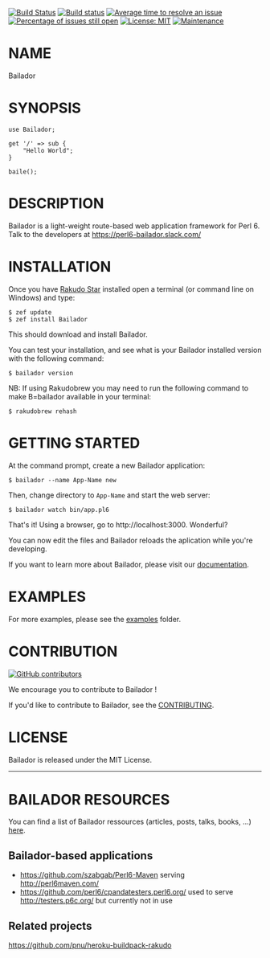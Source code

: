 [![Build Status](https://travis-ci.org/Bailador/Bailador.png)](https://travis-ci.org/Bailador/Bailador)
[![Build status](https://ci.appveyor.com/api/projects/status/github/Bailador/Bailador?svg=true)](https://ci.appveyor.com/project/ufobat/Bailador/branch/dev)
[![Average time to resolve an issue](http://isitmaintained.com/badge/resolution/bailador/Bailador.svg)](http://isitmaintained.com/project/bailador/Bailador "Average time to resolve an issue")
[![Percentage of issues still open](http://isitmaintained.com/badge/open/bailador/Bailador.svg)](http://isitmaintained.com/project/bailador/Bailador "Percentage of issues still open")
[![License: MIT](https://img.shields.io/badge/License-MIT-yellow.svg)](https://opensource.org/licenses/MIT)
[![Maintenance](https://img.shields.io/maintenance/yes/2017.svg)]()

# NAME

Bailador

# SYNOPSIS

```perl6
use Bailador;

get '/' => sub {
    "Hello World";
}

baile();
```

# DESCRIPTION

Bailador is a light-weight route-based web application framework for Perl 6. Talk to the developers at https://perl6-bailador.slack.com/

# INSTALLATION

Once you have [Rakudo Star](http://rakudo.org/) installed open a terminal (or command line on Windows) and type:
```
$ zef update
$ zef install Bailador
```
This should download and install Bailador.

You can test your installation, and see what is your Bailador installed version with the following command:
```
$ bailador version
```
NB: If using Rakudobrew you may need to run the following command to make B=bailador available in your terminal:
```
$ rakudobrew rehash
```

# GETTING STARTED

At the command prompt, create a new Bailador application:
```
$ bailador --name App-Name new
```
Then, change directory to `App-Name` and start the web server:
```
$ bailador watch bin/app.pl6
```
That's it!
Using a browser, go to http://localhost:3000. Wonderful?

You can now edit the files and Bailador reloads the aplication while you're developing.

If you want to learn more about Bailador, please visit our [documentation](doc/README.md).

# EXAMPLES

For more examples, please see the [examples](examples) folder.

# CONTRIBUTION

[![GitHub contributors](https://img.shields.io/github/contributors/bailador/bailador.svg)](https://github.com/Bailador/Bailador/graphs/contributors)

We encourage you to contribute to Bailador !

If you'd like to contribute to Bailador, see the [CONTRIBUTING](CONTRIBUTING.md).

# LICENSE

Bailador is released under the MIT License.

---

# BAILADOR RESOURCES

You can find a list of Bailador ressources (articles, posts, talks, books, ...) [here](https://github.com/Bailador/Ressources).

## Bailador-based applications

* https://github.com/szabgab/Perl6-Maven serving http://perl6maven.com/
* https://github.com/perl6/cpandatesters.perl6.org/ used to serve http://testers.p6c.org/ but currently not in use

## Related projects

https://github.com/pnu/heroku-buildpack-rakudo
